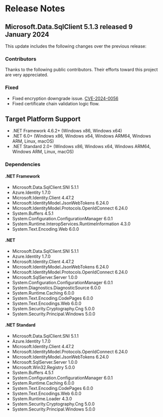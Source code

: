 # Release Notes

## Microsoft.Data.SqlClient 5.1.3 released 9 January 2024

This update includes the following changes over the previous release:

### Contributors
Thanks to the following public contributors. Their efforts toward this project are very appreciated.

### Fixed

- Fixed encryption downgrade issue. [CVE-2024-0056](https://msrc.microsoft.com/update-guide/vulnerability/CVE-2024-0056)
- Fixed certificate chain validation logic flow.

## Target Platform Support

- .NET Framework 4.6.2+ (Windows x86, Windows x64)
- .NET 6.0+ (Windows x86, Windows x64, Windows ARM64, Windows ARM, Linux, macOS)
- .NET Standard 2.0+ (Windows x86, Windows x64, Windows ARM64, Windows ARM, Linux, macOS)

### Dependencies

#### .NET Framework

- Microsoft.Data.SqlClient.SNI 5.1.1
- Azure.Identity 1.7.0
- Microsoft.Identity.Client 4.47.2
- Microsoft.IdentityModel.JsonWebTokens 6.24.0
- Microsoft.IdentityModel.Protocols.OpenIdConnect 6.24.0
- System.Buffers 4.5.1
- System.Configuration.ConfigurationManager 6.0.1
- System.Runtime.InteropServices.RuntimeInformation 4.3.0
- System.Text.Encoding.Web 6.0.0

#### .NET

- Microsoft.Data.SqlClient.SNI 5.1.1
- Azure.Identity 1.7.0
- Microsoft.Identity.Client 4.47.2
- Microsoft.IdentityModel.JsonWebTokens 6.24.0
- Microsoft.IdentityModel.Protocols.OpenIdConnect 6.24.0
- Microsoft.SqlServer.Server 1.0.0
- System.Configuration.ConfigurationManager 6.0.1
- System.Diagnostics.DiagnosticSource 6.0.0
- System.Runtime.Caching 6.0.0
- System.Text.Encoding.CodePages 6.0.0
- System.Text.Encodings.Web 6.0.0
- System.Security.Cryptography.Cng 5.0.0
- System.Security.Principal.Windows 5.0.0

#### .NET Standard

- Microsoft.Data.SqlClient.SNI 5.1.1
- Azure.Identity 1.7.0
- Microsoft.Identity.Client 4.47.2
- Microsoft.IdentityModel.Protocols.OpenIdConnect 6.24.0
- Microsoft.IdentityModel.JsonWebTokens 6.24.0
- Microsoft.SqlServer.Server 1.0.0
- Microsoft.Win32.Registry 5.0.0
- System.Buffers 4.5.1
- System.Configuration.ConfigurationManager 6.0.1
- System.Runtime.Caching 6.0.0
- System.Text.Encoding.CodePages 6.0.0
- System.Text.Encodings.Web 6.0.0
- System.Runtime.Loader 4.3.0
- System.Security.Cryptography.Cng 5.0.0
- System.Security.Principal.Windows 5.0.0
